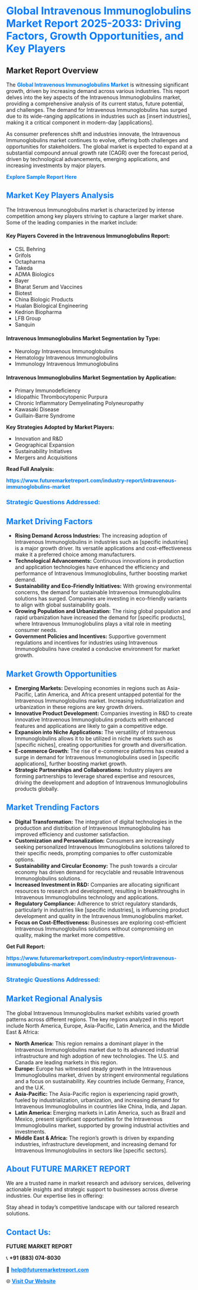 <h1 style="color: #007BFF;">Global Intravenous Immunoglobulins Market Report 2025-2033: Driving Factors, Growth Opportunities, and Key Players</h1>

<section id="overview">
<h2>Market Report Overview</h2>
<p>The <a href="https://www.futuremarketreport.com/industry-report/intravenous-immunoglobulins-market" style="color: #007BFF; text-decoration: none;"><strong>Global Intravenous Immunoglobulins Market</strong></a> is witnessing significant growth, driven by increasing demand across various industries. This report delves into the key aspects of the Intravenous Immunoglobulins market, providing a comprehensive analysis of its current status, future potential, and challenges. The demand for Intravenous Immunoglobulins has surged due to its wide-ranging applications in industries such as [insert industries], making it a critical component in modern-day [applications].</p>
<p>As consumer preferences shift and industries innovate, the Intravenous Immunoglobulins market continues to evolve, offering both challenges and opportunities for stakeholders. The global market is expected to expand at a substantial compound annual growth rate (CAGR) over the forecast period, driven by technological advancements, emerging applications, and increasing investments by major players.</p>
</section>

<section id="overview">
<p><a href="https://www.futuremarketreport.com/request-sample/reportId=63435" style="color: #007BFF; text-decoration: none;"><strong>Explore Sample Report Here</strong></a></p>
</section>

<section id="key-players">
<h2 style="color: #007BFF;">Market Key Players Analysis</h2>
<p>The Intravenous Immunoglobulins market is characterized by intense competition among key players striving to capture a larger market share. Some of the leading companies in the market include:</p>
<h4>Key Players Covered in the Intravenous Immunoglobulins Report:</h4>
<ul><li>CSL Behring</li><li>Grifols</li><li>Octapharma</li><li>Takeda</li><li>ADMA Biologics</li><li>Bayer</li><li>Bharat Serum and Vaccines</li><li>Biotest</li><li>China Biologic Products</li><li>Hualan Biological Engineering</li><li>Kedrion Biopharma</li><li>LFB Group</li><li>Sanquin</li></ul>
<h4>Intravenous Immunoglobulins Market Segmentation by Type:</h4>
<ul><li>Neurology Intravenous Immunoglobulins</li><li>Hematology Intravenous Immunoglobulins</li><li>Immunology Intravenous Immunoglobulins</li></ul>

<h4>Intravenous Immunoglobulins Market Segmentation by Application:</h4>
<ul><li>Primary Immunodeficiency</li><li>Idiopathic Thrombocytopenic Purpura</li><li>Chronic Inflammatory Demyelinating Polyneuropathy</li><li>Kawasaki Disease</li><li>Guillain-Barre Syndrome</li></ul>
<p><strong>Key Strategies Adopted by Market Players:</strong></p>
<ul>
<li>Innovation and R&D</li>
<li>Geographical Expansion</li>
<li>Sustainability Initiatives</li>
<li>Mergers and Acquisitions</li>
</ul>
</section>

<section>
<p><strong>Read Full Analysis: </strong></p><a href="https://www.futuremarketreport.com/industry-report/intravenous-immunoglobulins-market" style="color: #007BFF; text-decoration: none;"><strong>https://www.futuremarketreport.com/industry-report/intravenous-immunoglobulins-market</strong></a>
<h3 style="color: #007BFF;">Strategic Questions Addressed:</h3>
</section>

<section id="driving-factors">
<h2 style="color: #007BFF;">Market Driving Factors</h2>
<ul>
<li><strong>Rising Demand Across Industries:</strong> The increasing adoption of Intravenous Immunoglobulins in industries such as [specific industries] is a major growth driver. Its versatile applications and cost-effectiveness make it a preferred choice among manufacturers.</li>
<li><strong>Technological Advancements:</strong> Continuous innovations in production and application technologies have enhanced the efficiency and performance of Intravenous Immunoglobulins, further boosting market demand.</li>
<li><strong>Sustainability and Eco-Friendly Initiatives:</strong> With growing environmental concerns, the demand for sustainable Intravenous Immunoglobulins solutions has surged. Companies are investing in eco-friendly variants to align with global sustainability goals.</li>
<li><strong>Growing Population and Urbanization:</strong> The rising global population and rapid urbanization have increased the demand for [specific products], where Intravenous Immunoglobulins plays a vital role in meeting consumer needs.</li>
<li><strong>Government Policies and Incentives:</strong> Supportive government regulations and incentives for industries using Intravenous Immunoglobulins have created a conducive environment for market growth.</li>
</ul>
</section>

<section id="growth-opportunities">
<h2 style="color: #007BFF;">Market Growth Opportunities</h2>
<ul>
<li><strong>Emerging Markets:</strong> Developing economies in regions such as Asia-Pacific, Latin America, and Africa present untapped potential for the Intravenous Immunoglobulins market. Increasing industrialization and urbanization in these regions are key growth drivers.</li>
<li><strong>Innovative Product Development:</strong> Companies investing in R&D to create innovative Intravenous Immunoglobulins products with enhanced features and applications are likely to gain a competitive edge.</li>
<li><strong>Expansion into Niche Applications:</strong> The versatility of Intravenous Immunoglobulins allows it to be utilized in niche markets such as [specific niches], creating opportunities for growth and diversification.</li>
<li><strong>E-commerce Growth:</strong> The rise of e-commerce platforms has created a surge in demand for Intravenous Immunoglobulins used in [specific applications], further boosting market growth.</li>
<li><strong>Strategic Partnerships and Collaborations:</strong> Industry players are forming partnerships to leverage shared expertise and resources, driving the development and adoption of Intravenous Immunoglobulins products globally.</li>
</ul>
</section>

<section id="trending-factors">
<h2 style="color: #007BFF;">Market Trending Factors</h2>
<ul>
<li><strong>Digital Transformation:</strong> The integration of digital technologies in the production and distribution of Intravenous Immunoglobulins has improved efficiency and customer satisfaction.</li>
<li><strong>Customization and Personalization:</strong> Consumers are increasingly seeking personalized Intravenous Immunoglobulins solutions tailored to their specific needs, prompting companies to offer customizable options.</li>
<li><strong>Sustainability and Circular Economy:</strong> The push towards a circular economy has driven demand for recyclable and reusable Intravenous Immunoglobulins solutions.</li>
<li><strong>Increased Investment in R&D:</strong> Companies are allocating significant resources to research and development, resulting in breakthroughs in Intravenous Immunoglobulins technology and applications.</li>
<li><strong>Regulatory Compliance:</strong> Adherence to strict regulatory standards, particularly in industries like [specific industries], is influencing product development and quality in the Intravenous Immunoglobulins market.</li>
<li><strong>Focus on Cost-Effectiveness:</strong> Businesses are exploring cost-efficient Intravenous Immunoglobulins solutions without compromising on quality, making the market more competitive.</li>
</ul>
</section>

<section>
<p><strong>Get Full Report: </strong></p><a href="https://www.futuremarketreport.com/industry-report/intravenous-immunoglobulins-market" style="color: #007BFF; text-decoration: none;"><strong>https://www.futuremarketreport.com/industry-report/intravenous-immunoglobulins-market</strong></a>
<h3 style="color: #007BFF;">Strategic Questions Addressed:</h3>
</section>


<section id="regional-analysis">
<h2 style="color: #007BFF;">Market Regional Analysis</h2>
<p>The global Intravenous Immunoglobulins market exhibits varied growth patterns across different regions. The key regions analyzed in this report include North America, Europe, Asia-Pacific, Latin America, and the Middle East & Africa:</p>
<ul>
<li><strong>North America:</strong> This region remains a dominant player in the Intravenous Immunoglobulins market due to its advanced industrial infrastructure and high adoption of new technologies. The U.S. and Canada are leading markets in this region.</li>
<li><strong>Europe:</strong> Europe has witnessed steady growth in the Intravenous Immunoglobulins market, driven by stringent environmental regulations and a focus on sustainability. Key countries include Germany, France, and the U.K.</li>
<li><strong>Asia-Pacific:</strong> The Asia-Pacific region is experiencing rapid growth, fueled by industrialization, urbanization, and increasing demand for Intravenous Immunoglobulins in countries like China, India, and Japan.</li>
<li><strong>Latin America:</strong> Emerging markets in Latin America, such as Brazil and Mexico, present significant opportunities for the Intravenous Immunoglobulins market, supported by growing industrial activities and investments.</li>
<li><strong>Middle East & Africa:</strong> The region’s growth is driven by expanding industries, infrastructure development, and increasing demand for Intravenous Immunoglobulins in sectors like [specific sectors].</li>
</ul>
</section>

<footer>
<h2 style="color: #007BFF;">About FUTURE MARKET REPORT</h2>
<p>We are a trusted name in market research and advisory services, delivering actionable insights and strategic support to businesses across diverse industries. Our expertise lies in offering:</p>

<p>Stay ahead in today’s competitive landscape with our tailored research solutions.</p>

<h2 style="color: #007BFF;">Contact Us:</h2>
<p><strong>FUTURE MARKET REPORT</strong></p>
<p>📞 <strong>+91 (883) 074-8030</strong></p>
<p>📧 <strong><a href="mailto:help@futuremarketreport.com" style="color: #007BFF;">help@futuremarketreport.com</a></strong></p>
<p>🌐 <strong><a href="https://www.futuremarketreport.com/" style="color: #007BFF;">Visit Our Website</a></strong></p>
</footer>